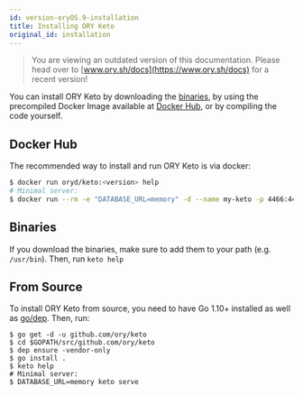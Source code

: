 ```yaml
---
id: version-oryOS.9-installation
title: Installing ORY Keto
original_id: installation
---
```


> You are viewing an outdated version of this documentation. Please head over
> to [www.ory.sh/docs](https://www.ory.sh/docs) for a recent version!

<!-- toc -->

You can install ORY Keto by downloading the
[binaries](https://github.com/ory/keto/releases), by using the precompiled
Docker Image available at [Docker Hub](https://hub.docker.com/r/oryd/keto/), or
by compiling the code yourself.

## Docker Hub

The recommended way to install and run ORY Keto is via docker:

```sh
$ docker run oryd/keto:<version> help
# Minimal server:
$ docker run --rm -e "DATABASE_URL=memory" -d --name my-keto -p 4466:4466 oryd/keto serve
```

## Binaries

If you download the binaries, make sure to add them to your path (e.g.
`/usr/bin`). Then, run `keto help`

## From Source

To install ORY Keto from source, you need to have Go 1.10+ installed as well as
[go/dep](https://golang.github.io/dep/). Then, run:

```
$ go get -d -u github.com/ory/keto
$ cd $GOPATH/src/github.com/ory/keto
$ dep ensure -vendor-only
$ go install .
$ keto help
# Minimal server:
$ DATABASE_URL=memory keto serve
```
